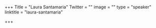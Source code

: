 +++
Title = "Laura Santamaria"
Twitter = ""
image = ""
type = "speaker"
linktitle = "laura-santamaria"

+++


